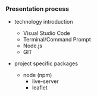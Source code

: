 ### Presentation process

- technology introduction
    - Visual Studio Code
    - Terminal/Command Prompt
    - Node.js
    - GIT

- project specific packages
    - node (npm)
        - live-server
        - leaflet
        